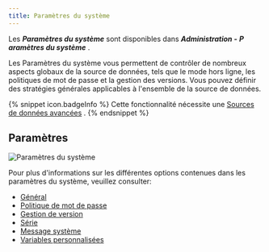 ```yaml
---
title: Paramètres du système
---
```

Les ***Paramètres du système*** sont disponibles dans ***Administration -*** ***P*** ***aramètres du système*** .  

Les Paramètres du système vous permettent de contrôler de nombreux aspects globaux de la source de données, tels que le mode hors ligne, les politiques de mot de passe et la gestion des versions. Vous pouvez définir des stratégies générales applicables à l&apos;ensemble de la source de données. 

{% snippet icon.badgeInfo %} 
Cette fonctionnalité nécessite une [Sources de données avancées](/fr/rdm/mac/data-sources/data-sources-types/advanced-data-sources/) . 
{% endsnippet %}
 
## Paramètres 

![Paramètres du système](/img/fr/rdm/mac/clip4104.png) 

Pour plus d&apos;informations sur les différentes options contenues dans les paramètres du système, veuillez consulter:  

* [Général](/fr/rdm/mac/commands/administration/system-settings/general/) 
* [Politique de mot de passe](/fr/rdm/mac/commands/administration/system-settings/password-policy/) 
* [Gestion de version](/fr/rdm/mac/commands/administration/system-settings/version-management/) 
* [Série](/fr/rdm/mac/commands/administration/licenses/) 
* [Message système](/fr/rdm/mac/commands/administration/system-settings/system-message/) 
* [Variables personnalisées](/fr/rdm/mac/commands/administration/system-settings/custom-variables/) 
